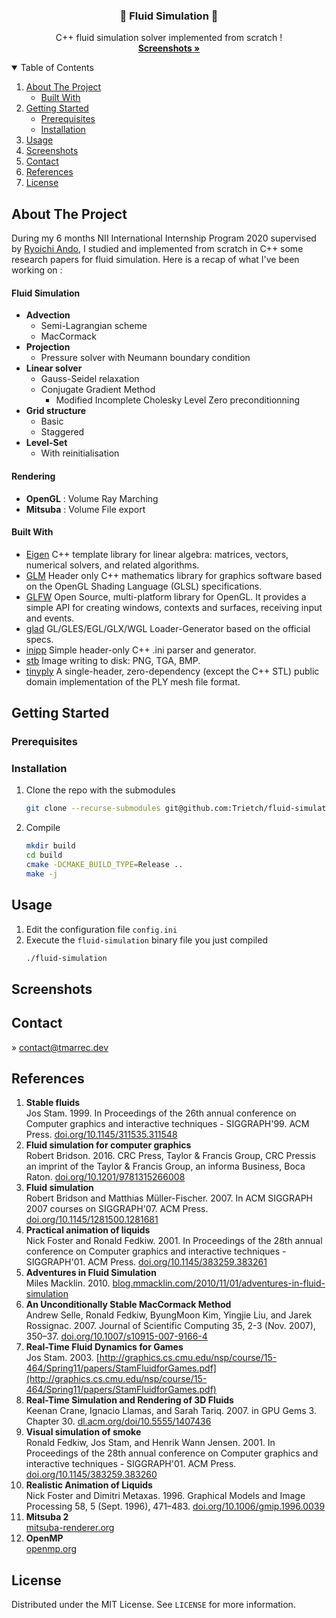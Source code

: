 <p align="center">
  <h3 align="center">🌊 Fluid Simulation 🌊</h3>
  <p align="center">
    C++ fluid simulation solver implemented from scratch !
    <br />
    <a href="#screenshots"><strong>Screenshots »</strong></a>
    <br />
  </p>
</p>



<!-- TABLE OF CONTENTS -->
<details open="open">
  <summary>Table of Contents</summary>
  <ol>
    <li>
      <a href="#about-the-project">About The Project</a>
      <ul>
        <li><a href="#built-with">Built With</a></li>
      </ul>
    </li>
    <li>
      <a href="#getting-started">Getting Started</a>
      <ul>
        <li><a href="#prerequisites">Prerequisites</a></li>
        <li><a href="#installation">Installation</a></li>
      </ul>
    </li>
    <li><a href="#usage">Usage</a></li>
    <li><a href="#screenshots">Screenshots</a></li>
    <li><a href="#contact">Contact</a></li>
    <li><a href="#references">References</a></li>
    <li><a href="#license">License</a></li>
  </ol>
</details>



## About The Project


During my 6 months NII International Internship Program 2020 supervised by [Ryoichi Ando](https://ryichando.graphics/), I studied and implemented from scratch in C++ some research papers for fluid simulation. Here is a recap of what I've been working on :

#### Fluid Simulation
- **Advection**
	- Semi-Lagrangian scheme
	- MacCormack
- **Projection**
	- Pressure solver with Neumann boundary condition
- **Linear solver**
	- Gauss-Seidel relaxation
	- Conjugate Gradient Method
		- Modified Incomplete Cholesky Level Zero preconditionning
- **Grid structure**
	- Basic
	- Staggered
- **Level-Set**
	- With reinitialisation

#### Rendering 
- **OpenGL** : Volume Ray Marching
- **Mitsuba** : Volume File export


#### Built With
* [Eigen](https://gitlab.com/libeigen/eigen) C++ template library for linear algebra: matrices, vectors, numerical solvers, and related algorithms.
* [GLM](https://github.com/g-truc/glm) Header only C++ mathematics library for graphics software based on the OpenGL Shading Language (GLSL) specifications.
* [GLFW](https://github.com/glfw/glfw) Open Source, multi-platform library for OpenGL. It provides a simple API for creating windows, contexts and surfaces, receiving input and events.
* [glad](https://github.com/Dav1dde/glad) GL/GLES/EGL/GLX/WGL Loader-Generator based on the official specs.
* [inipp](https://github.com/mcmtroffaes/inipp) Simple header-only C++ .ini parser and generator.
* [stb](https://github.com/nothings/stb) Image writing to disk: PNG, TGA, BMP.
* [tinyply](https://github.com/ddiakopoulos/tinyply) A single-header, zero-dependency (except the C++ STL) public domain implementation of the PLY mesh file format.

## Getting Started
### Prerequisites

### Installation
1. Clone the repo with the submodules
   ```sh
   git clone --recurse-submodules git@github.com:Trietch/fluid-simulation.git
   ```
2. Compile
   ```sh
   mkdir build
   cd build
   cmake -DCMAKE_BUILD_TYPE=Release ..
   make -j
   ```

## Usage

1. Edit the configuration file `config.ini`
2. Execute the `fluid-simulation` binary file you just compiled
   ```sh
   ./fluid-simulation
   ```

## Screenshots

## Contact
 » [contact@tmarrec.dev](mailto:contact@tmarrec.dev)

## References
1.  **Stable fluids**  
    Jos Stam. 1999. In Proceedings of the 26th annual conference on Computer graphics and interactive techniques - SIGGRAPH'99. ACM Press.  [doi.org/10.1145/311535.311548](https://doi.org/10.1145/311535.311548)
2.  **Fluid simulation for computer graphics**  
    Robert Bridson. 2016. CRC Press, Taylor & Francis Group, CRC Pressis an imprint of the Taylor & Francis Group, an informa Business, Boca Raton.  [doi.org/10.1201/9781315266008](https://doi.org/10.1201/9781315266008)
3.  **Fluid simulation**  
    Robert Bridson and Matthias Müller-Fischer. 2007. In ACM SIGGRAPH 2007 courses on SIGGRAPH'07. ACM Press.  [doi.org/10.1145/1281500.1281681](https://doi.org/10.1145/1281500.1281681)
4.  **Practical animation of liquids**  
    Nick Foster and Ronald Fedkiw. 2001. In Proceedings of the 28th annual conference on Computer graphics and interactive techniques - SIGGRAPH'01. ACM Press.  [doi.org/10.1145/383259.383261](https://doi.org/10.1145/383259.383261)
5.  **Adventures in Fluid Simulation**  
    Miles Macklin. 2010.  [blog.mmacklin.com/2010/11/01/adventures-in-fluid-simulation](https://blog.mmacklin.com/2010/11/01/adventures-in-fluid-simulation/)
6.  **An Unconditionally Stable MacCormack Method**  
    Andrew Selle, Ronald Fedkiw, ByungMoon Kim, Yingjie Liu, and Jarek Rossignac. 2007. Journal of Scientific Computing 35, 2-3 (Nov. 2007), 350–37.  [doi.org/10.1007/s10915-007-9166-4](https://doi.org/10.1007/s10915-007-9166-4)
7.  **Real-Time Fluid Dynamics for Games**  
    Jos Stam. 2003.  [http://graphics.cs.cmu.edu/nsp/course/15-464/Spring11/papers/StamFluidforGames.pdf](http://graphics.cs.cmu.edu/nsp/course/15-464/Spring11/papers/StamFluidforGames.pdf)
8.  **Real-Time Simulation and Rendering of 3D Fluids**  
    Keenan Crane, Ignacio Llamas, and Sarah Tariq. 2007. in GPU Gems 3. Chapter 30.  [dl.acm.org/doi/10.5555/1407436](https://dl.acm.org/doi/10.5555/1407436)
9.  **Visual simulation of smoke**  
    Ronald Fedkiw, Jos Stam, and Henrik Wann Jensen. 2001. In Proceedings of the 28th annual conference on Computer graphics and interactive techniques - SIGGRAPH'01. ACM Press.  [doi.org/10.1145/383259.383260](https://doi.org/10.1145/383259.383260)
10.  **Realistic Animation of Liquids**  
    Nick Foster and Dimitri Metaxas. 1996. Graphical Models and Image Processing 58, 5 (Sept. 1996), 471–483.  [doi.org/10.1006/gmip.1996.0039](https://doi.org/10.1006/gmip.1996.0039)
11.  **Mitsuba 2**  
    [mitsuba-renderer.org](https://www.mitsuba-renderer.org/)
12.  **OpenMP**  
    [openmp.org](https://www.openmp.org/)

## License
Distributed under the MIT License. See `LICENSE` for more information.
